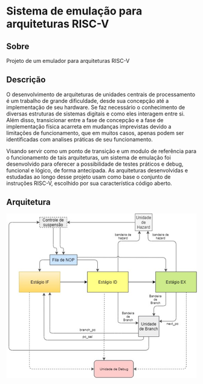 # Sistema de emulação para arquiteturas RISC-V
## Sobre
Projeto de um emulador para arquiteturas RISC-V
## Descrição
O desenvolvimento de arquiteturas de unidades centrais de processamento é um trabalho de grande dificuldade, desde sua concepção até a implementação de seu hardware. Se faz necessário o conhecimento de diversas estruturas de sistemas digitais e como eles interagem entre si. Além disso, transicionar entre a fase de concepção e a fase de implementação física acarreta em mudanças imprevistas devido a limitações de funcionamento, que em muitos casos, apenas podem ser identificadas com analises práticas de seu funcionamento.

Visando servir como um ponto de transição e um modulo de referência para o funcionamento de tais arquiteturas, um sistema de emulação foi desenvolvido para oferecer a possibilidade de testes práticos e debug, funcional e lógico, de forma antecipada. As arquiteturas desenvolvidas e estudadas ao longo desse projeto usam como base o conjunto de instruções RISC-V, escolhido por sua característica código aberto.
## Arquitetura
![alt text](https://github.com/dimasgb7/riscv-emu/blob/master/arquitetura.jpg)
